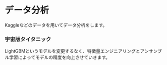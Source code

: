 # データ分析
Kaggleなどのデータを用いてデータ分析をします。
### 宇宙版タイタニック
LightGBMというモデルを変更するなく、特徴量エンジニアリングとアンサンブル学習によってモデルの精度を向上させていきます。

